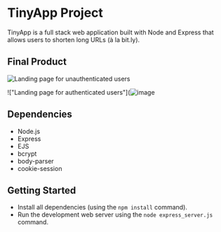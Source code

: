 # TinyApp Project

TinyApp is a full stack web application built with Node and Express that allows users to shorten long URLs (à la bit.ly).

## Final Product

![Landing page for unauthenticated users](https://user-images.githubusercontent.com/55762636/145519080-c056fe51-d6c8-4c8b-9d1c-08bbf3f0ecb1.png)

!["Landing page for authenticated users"](![image](https://user-images.githubusercontent.com/55762636/145519208-e25e5197-30bd-43a3-8c16-5fddf517ab64.png)



## Dependencies

- Node.js
- Express
- EJS
- bcrypt
- body-parser
- cookie-session

## Getting Started

- Install all dependencies (using the `npm install` command).
- Run the development web server using the `node express_server.js` command.
